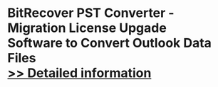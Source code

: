 # BitRecover PST Converter - Migration License Upgade<br />Software to Convert Outlook Data Files<br />[>> Detailed information](https://secure.shareit.com/shareit/product.html?productid=300876003&affiliateid=200057808)